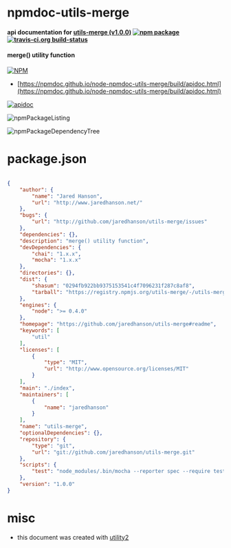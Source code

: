 # npmdoc-utils-merge

#### api documentation for  [utils-merge (v1.0.0)](https://github.com/jaredhanson/utils-merge#readme)  [![npm package](https://img.shields.io/npm/v/npmdoc-utils-merge.svg?style=flat-square)](https://www.npmjs.org/package/npmdoc-utils-merge) [![travis-ci.org build-status](https://api.travis-ci.org/npmdoc/node-npmdoc-utils-merge.svg)](https://travis-ci.org/npmdoc/node-npmdoc-utils-merge)

#### merge() utility function

[![NPM](https://nodei.co/npm/utils-merge.png?downloads=true&downloadRank=true&stars=true)](https://www.npmjs.com/package/utils-merge)

- [https://npmdoc.github.io/node-npmdoc-utils-merge/build/apidoc.html](https://npmdoc.github.io/node-npmdoc-utils-merge/build/apidoc.html)

[![apidoc](https://npmdoc.github.io/node-npmdoc-utils-merge/build/screenCapture.buildCi.browser.%252Ftmp%252Fbuild%252Fapidoc.html.png)](https://npmdoc.github.io/node-npmdoc-utils-merge/build/apidoc.html)

![npmPackageListing](https://npmdoc.github.io/node-npmdoc-utils-merge/build/screenCapture.npmPackageListing.svg)

![npmPackageDependencyTree](https://npmdoc.github.io/node-npmdoc-utils-merge/build/screenCapture.npmPackageDependencyTree.svg)



# package.json

```json

{
    "author": {
        "name": "Jared Hanson",
        "url": "http://www.jaredhanson.net/"
    },
    "bugs": {
        "url": "http://github.com/jaredhanson/utils-merge/issues"
    },
    "dependencies": {},
    "description": "merge() utility function",
    "devDependencies": {
        "chai": "1.x.x",
        "mocha": "1.x.x"
    },
    "directories": {},
    "dist": {
        "shasum": "0294fb922bb9375153541c4f7096231f287c8af8",
        "tarball": "https://registry.npmjs.org/utils-merge/-/utils-merge-1.0.0.tgz"
    },
    "engines": {
        "node": ">= 0.4.0"
    },
    "homepage": "https://github.com/jaredhanson/utils-merge#readme",
    "keywords": [
        "util"
    ],
    "licenses": [
        {
            "type": "MIT",
            "url": "http://www.opensource.org/licenses/MIT"
        }
    ],
    "main": "./index",
    "maintainers": [
        {
            "name": "jaredhanson"
        }
    ],
    "name": "utils-merge",
    "optionalDependencies": {},
    "repository": {
        "type": "git",
        "url": "git://github.com/jaredhanson/utils-merge.git"
    },
    "scripts": {
        "test": "node_modules/.bin/mocha --reporter spec --require test/bootstrap/node test/*.test.js"
    },
    "version": "1.0.0"
}
```



# misc
- this document was created with [utility2](https://github.com/kaizhu256/node-utility2)
